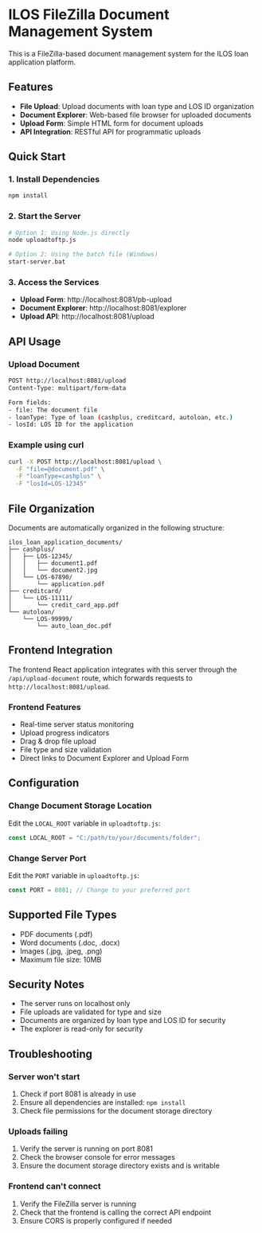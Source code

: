 # ILOS FileZilla Document Management System

This is a FileZilla-based document management system for the ILOS loan application platform.

## Features

- **File Upload**: Upload documents with loan type and LOS ID organization
- **Document Explorer**: Web-based file browser for uploaded documents
- **Upload Form**: Simple HTML form for document uploads
- **API Integration**: RESTful API for programmatic uploads

## Quick Start

### 1. Install Dependencies
```bash
npm install
```

### 2. Start the Server
```bash
# Option 1: Using Node.js directly
node uploadtoftp.js

# Option 2: Using the batch file (Windows)
start-server.bat
```

### 3. Access the Services
- **Upload Form**: http://localhost:8081/pb-upload
- **Document Explorer**: http://localhost:8081/explorer
- **Upload API**: http://localhost:8081/upload

## API Usage

### Upload Document
```bash
POST http://localhost:8081/upload
Content-Type: multipart/form-data

Form fields:
- file: The document file
- loanType: Type of loan (cashplus, creditcard, autoloan, etc.)
- losId: LOS ID for the application
```

### Example using curl
```bash
curl -X POST http://localhost:8081/upload \
  -F "file=@document.pdf" \
  -F "loanType=cashplus" \
  -F "losId=LOS-12345"
```

## File Organization

Documents are automatically organized in the following structure:
```
ilos_loan_application_documents/
├── cashplus/
│   ├── LOS-12345/
│   │   ├── document1.pdf
│   │   └── document2.jpg
│   └── LOS-67890/
│       └── application.pdf
├── creditcard/
│   └── LOS-11111/
│       └── credit_card_app.pdf
└── autoloan/
    └── LOS-99999/
        └── auto_loan_doc.pdf
```

## Frontend Integration

The frontend React application integrates with this server through the `/api/upload-document` route, which forwards requests to `http://localhost:8081/upload`.

### Frontend Features
- Real-time server status monitoring
- Upload progress indicators
- Drag & drop file upload
- File type and size validation
- Direct links to Document Explorer and Upload Form

## Configuration

### Change Document Storage Location
Edit the `LOCAL_ROOT` variable in `uploadtoftp.js`:
```javascript
const LOCAL_ROOT = "C:/path/to/your/documents/folder";
```

### Change Server Port
Edit the `PORT` variable in `uploadtoftp.js`:
```javascript
const PORT = 8081; // Change to your preferred port
```

## Supported File Types
- PDF documents (.pdf)
- Word documents (.doc, .docx)
- Images (.jpg, .jpeg, .png)
- Maximum file size: 10MB

## Security Notes
- The server runs on localhost only
- File uploads are validated for type and size
- Documents are organized by loan type and LOS ID for security
- The explorer is read-only for security

## Troubleshooting

### Server won't start
1. Check if port 8081 is already in use
2. Ensure all dependencies are installed: `npm install`
3. Check file permissions for the document storage directory

### Uploads failing
1. Verify the server is running on port 8081
2. Check the browser console for error messages
3. Ensure the document storage directory exists and is writable

### Frontend can't connect
1. Verify the FileZilla server is running
2. Check that the frontend is calling the correct API endpoint
3. Ensure CORS is properly configured if needed 